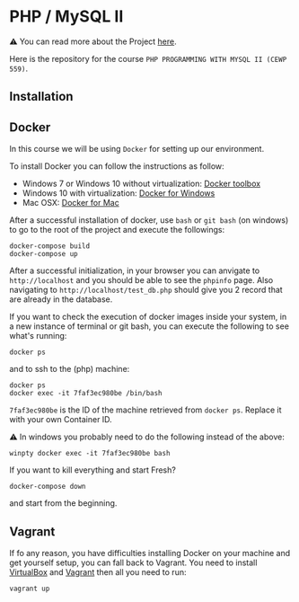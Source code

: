 # PHP / MySQL II #

⚠️ You can read more about the Project [here](PROJECT.md).

Here is the repository for the course `PHP PROGRAMMING WITH MYSQL II (CEWP 559)`. 

## Installation ##

## Docker ##
In this course we will be using `Docker` for setting up our environment. 

To install Docker you can follow the instructions as follow:

- Windows 7 or Windows 10 without virtualization: [Docker toolbox](https://docs.docker.com/toolbox/toolbox_install_windows/)
- Windows 10 with virtualization: [Docker for Windows](https://docs.docker.com/docker-for-windows/)
- Mac OSX: [Docker for Mac](https://docs.docker.com/docker-for-mac/)

After a successful installation of docker, use `bash` or `git bash` (on windows) to go to the root of the project and execute the followings:

```
docker-compose build
docker-compose up
```

After a successful initialization, in your browser you can anvigate to `http://localhost` and you should be able to see the `phpinfo` page. Also navigating to `http://localhost/test_db.php` should give you 2 record that are already in the database. 

If you want to check the execution of docker images inside your system, in a new instance of terminal or git bash, you can execute the following to see what's running:

```
docker ps 
```

and to ssh to the (php) machine:

```
docker ps
docker exec -it 7faf3ec980be /bin/bash
```

`7faf3ec980be` is the ID of the machine retrieved from `docker ps`. Replace it with your own Container ID.

⚠️ In windows you probably need to do the following instead of the above:

```
winpty docker exec -it 7faf3ec980be bash
```


If you want to kill everything and start Fresh?
```
docker-compose down
```

and start from the beginning.


## Vagrant ##

If fo any reason, you have difficulties installing Docker on your machine and get yourself setup, you can fall back to Vagrant. 
You need to install [VirtualBox](https://www.virtualbox.org/wiki/Downloads) and [Vagrant](https://www.vagrantup.com/) then all you need to run:

```
vagrant up
```
